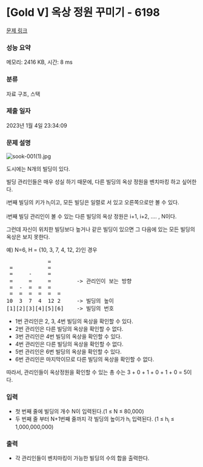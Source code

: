 # [Gold V] 옥상 정원 꾸미기 - 6198 

[문제 링크](https://www.acmicpc.net/problem/6198) 

### 성능 요약

메모리: 2416 KB, 시간: 8 ms

### 분류

자료 구조, 스택

### 제출 일자

2023년 1월 4일 23:34:09

### 문제 설명

<p><img alt="sook-001(1).jpg" src="https://upload.acmicpc.net/ca458f07-d3b3-436f-a996-49080935149a/-/preview/"></p>

<p>도시에는 N개의 빌딩이 있다.</p>

<p>빌딩 관리인들은 매우 성실 하기 때문에, 다른 빌딩의 옥상 정원을 벤치마킹 하고 싶어한다.</p>

<p>i번째 빌딩의 키가 h<sub>i</sub>이고, 모든 빌딩은 일렬로 서 있고 오른쪽으로만 볼 수 있다.</p>

<p>i번째 빌딩 관리인이 볼 수 있는 다른 빌딩의 옥상 정원은 i+1, i+2, .... , N이다.</p>

<p>그런데 자신이 위치한 빌딩보다 높거나 같은 빌딩이 있으면 그 다음에 있는 모든 빌딩의 옥상은 보지 못한다.</p>

<p>예) N=6, H = {10, 3, 7, 4, 12, 2}인 경우</p>

<pre>             = 
 =           = 
 =     -     = 
 =     =     =        -> 관리인이 보는 방향
 =  -  =  =  =   
 =  =  =  =  =  = 
10  3  7  4  12 2     -> 빌딩의 높이
[1][2][3][4][5][6]    -> 빌딩의 번호</pre>

<ul>
	<li>1번 관리인은 2, 3, 4번 빌딩의 옥상을 확인할 수 있다.</li>
	<li>2번 관리인은 다른 빌딩의 옥상을 확인할 수 없다.</li>
	<li>3번 관리인은 4번 빌딩의 옥상을 확인할 수 있다.</li>
	<li>4번 관리인은 다른 빌딩의 옥상을 확인할 수 없다.</li>
	<li>5번 관리인은 6번 빌딩의 옥상을 확인할 수 있다.</li>
	<li>6번 관리인은 마지막이므로 다른 빌딩의 옥상을 확인할 수 없다.</li>
</ul>

<p>따라서, 관리인들이 옥상정원을 확인할 수 있는 총 수는 3 + 0 + 1 + 0 + 1 + 0 = 5이다.</p>

### 입력 

 <ul>
	<li>첫 번째 줄에 빌딩의 개수 N이 입력된다.(1 ≤ N ≤ 80,000)</li>
	<li>두 번째 줄 부터 N+1번째 줄까지 각 빌딩의 높이가 h<sub>i</sub> 입력된다. (1 ≤ h<sub>i</sub> ≤ 1,000,000,000)</li>
</ul>

### 출력 

 <ul>
	<li>각 관리인들이 벤치마킹이 가능한 빌딩의 수의 합을 출력한다.</li>
</ul>


